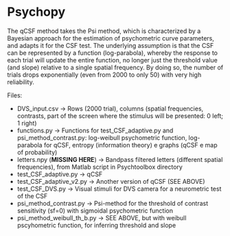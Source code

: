 # Psychopy

The qCSF method takes the Psi method, which is characterized by a Bayesian approach for the estimation of psychometric curve parameters, and adapts it for the CSF test. The underlying assumption is that the CSF can be represented by a function (log-parabola), whereby the response to each trial will update the entire function, no longer just the threshold value (and slope) relative to a single spatial frequency. By doing so, the number of trials drops exponentially (even from 2000 to only 50) with very high reliability.

Files:
-	DVS_input.csv -> Rows (2000 trial), columns (spatial frequencies, contrasts, part of the screen where the stimulus will be presented: 0 left; 1 right)
-	functions.py -> Functions for test_CSF_adaptive.py and psi_method_contrast.py: log-weibull psychometric function, log-parabola for qCSF, entropy (information theory) e graphs (qCSF e map of probability)
-	letters.npy (**MISSING HERE**) -> Bandpass filtered letters (different spatial frequencies), from Matlab script in Psychtoolbox directory
-	test_CSF_adaptive.py -> qCSF
-	test_CSF_adaptive_v2.py -> Another version of qCSF (SEE ABOVE)
-	test_CSF_DVS.py -> Visual stimuli for DVS camera for a neurometric test of the CSF
-	psi_method_contrast.py -> Psi-method for the threshold of contrast sensitivity (sf=0) with sigmoidal psychometric function
-	psi_method_weibull_th_b.py -> SEE ABOVE, but with weibull pscyhometric function, for inferring threshold and slope
